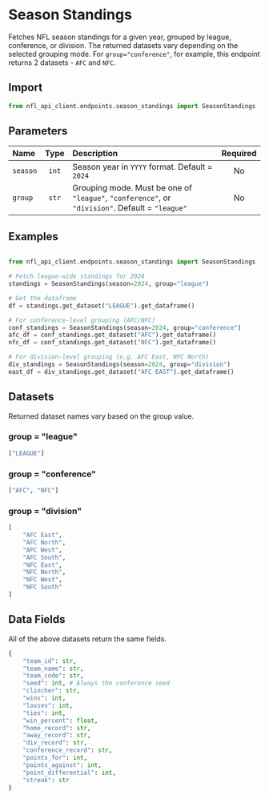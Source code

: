 # Season Standings

Fetches NFL season standings for a given year, grouped by league, conference, or division. The returned datasets vary depending on the selected grouping mode. For `group="conference"`, for example, this endpoint returns 2 datasets - `AFC` and `NFC`.

## **Import**

```python
from nfl_api_client.endpoints.season_standings import SeasonStandings
```

## **Parameters**

| **Name** | **Type** | **Description**                                                                                    | **Required** |
| :------- | :------: | :------------------------------------------------------------------------------------------------- | :----------: |
| `season` |   `int`  | Season year in `YYYY` format. Default = `2024`                                                     |      No      |
| `group`  |   `str`  | Grouping mode. Must be one of `"league"`, `"conference"`, or `"division"`. Default = `"league"` |      No      |


## **Examples**

```python

from nfl_api_client.endpoints.season_standings import SeasonStandings

# Fetch league-wide standings for 2024
standings = SeasonStandings(season=2024, group="league")

# Get the dataframe
df = standings.get_dataset("LEAGUE").get_dataframe()

# For conference-level grouping (AFC/NFC)
conf_standings = SeasonStandings(season=2024, group="conference")
afc_df = conf_standings.get_dataset("AFC").get_dataframe()
nfc_df = conf_standings.get_dataset("NFC").get_dataframe()

# For division-level grouping (e.g. AFC East, NFC North)
div_standings = SeasonStandings(season=2024, group="division")
east_df = div_standings.get_dataset("AFC EAST").get_dataframe()

```


## **Datasets**

Returned dataset names vary based on the group value. 


### group = "league"

```python
["LEAGUE"]
```

### group = "conference"

```python
["AFC", "NFC"]
```

### group = "division"

```python
[
    "AFC East",
    "AFC North",
    "AFC West",
    "AFC South",
    "NFC East",
    "NFC North", 
    "NFC West",
    "NFC South"
]
```


## **Data Fields**

All of the above datasets return the same fields. 

```python
{
    "team_id": str,
    "team_name": str,
    "team_code": str,
    "seed": int, # Always the conference seed
    "clincher": str,
    "wins": int,
    "losses": int,
    "ties": int,
    "win_percent": float,
    "home_record": str,        
    "away_record": str,
    "div_record": str,
    "conference_record": str,
    "points_for": int,
    "points_against": int,
    "point_differential": int,
    "streak": str   
}
```